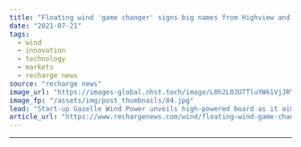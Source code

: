 ```yaml
---
title: "Floating wind 'game changer' signs big names from Highview and Iberdrola plus ex-EU climate chief"
date: "2021-07-21"
tags: 
  - wind
  - innovation
  - technology
  - markets
  - recharge news
source: "recharge news"
image_url: "https://images-global.nhst.tech/image/L0h2L0JUTTluYWk1VjJRY0lnbExYbEc1bDA4TmVYTTVyRkNCb01DRnNHUT0=/nhst/binary/9bfee92dcff8eeaaffccebaffcf3f605"
image_fp: "/assets/img/post_thumbnails/84.jpg"
lead: "Start-up Gazelle Wind Power unveils high-powered board as it aims to commercialise 'best of both worlds' platform technology"
article_url: "https://www.rechargenews.com/wind/floating-wind-game-changer-signs-big-names-from-highview-and-iberdrola-plus-ex-eu-climate-chief/2-1-1042827"
---
```


---
